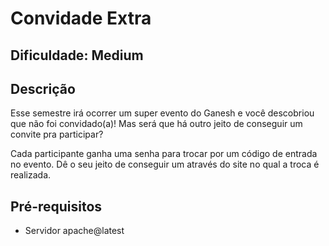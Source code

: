 # Convidade Extra

## Dificuldade: **Medium** 

## Descrição

Esse semestre irá ocorrer um super evento do Ganesh e você descobriou que não foi convidado(a)! Mas será que há outro jeito de conseguir um convite pra participar?
 
Cada participante ganha uma senha para trocar por um código de entrada no evento. Dê o seu jeito de conseguir um através do site no qual a troca é realizada.

## Pré-requisitos

- Servidor apache@latest